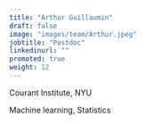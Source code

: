 ```yaml
---
title: "Arthur Guillaumin"
draft: false
image: "images/team/Arthur.jpeg"
jobtitle: "Postdoc"
linkedinurl: ""
promoted: true
weight: 12
---
```


Courant Institute, NYU

Machine learning, Statistics



